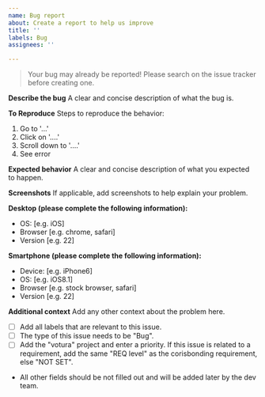 ```yaml
---
name: Bug report
about: Create a report to help us improve
title: ''
labels: Bug
assignees: ''

---
```


> Your bug may already be reported! Please search on the issue tracker before creating one.

**Describe the bug**
A clear and concise description of what the bug is.

**To Reproduce**
Steps to reproduce the behavior:

1. Go to '...'
2. Click on '....'
3. Scroll down to '....'
4. See error

**Expected behavior**
A clear and concise description of what you expected to happen.

**Screenshots**
If applicable, add screenshots to help explain your problem.

**Desktop (please complete the following information):**

- OS: [e.g. iOS]
- Browser [e.g. chrome, safari]
- Version [e.g. 22]

**Smartphone (please complete the following information):**

- Device: [e.g. iPhone6]
- OS: [e.g. iOS8.1]
- Browser [e.g. stock browser, safari]
- Version [e.g. 22]

**Additional context**
Add any other context about the problem here.

- [ ] Add all labels that are relevant to this issue.
- [ ] The type of this issue needs to be "Bug".
- [ ] Add the "votura" project and enter a priority. If this issue is related to a requirement, add the same "REQ level" as the corisbonding requirement, else "NOT SET".
- All other fields should be not filled out and will be added later by the dev team.
